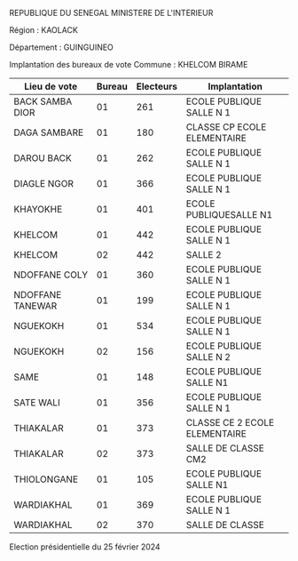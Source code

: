 REPUBLIQUE DU SENEGAL MINISTERE DE L'INTERIEUR

Région : KAOLACK

Département : GUINGUINEO

Implantation des bureaux de vote Commune : KHELCOM BIRAME

| Lieu de vote | Bureau | Electeurs | Implantation |
| - | - | - | - |
| BACK SAMBA DIOR | 01 | 261 | ECOLE PUBLIQUE SALLE N 1 |
| DAGA SAMBARE | 01 | 180 | CLASSE CP ECOLE ELEMENTAIRE |
| DAROU BACK | 01 | 262 | ECOLE PUBLIQUE SALLE N 1 |
| DIAGLE NGOR | 01 | 366 | ECOLE PUBLIQUE SALLE N 1 |
| KHAYOKHE | 01 | 401 | ECOLE PUBLIQUESALLE N1 |
| KHELCOM | 01 | 442 | ECOLE PUBLIQUE SALLE N 1 |
| KHELCOM | 02 | 442 | SALLE 2 |
| NDOFFANE COLY | 01 | 360 | ECOLE PUBLIQUE SALLE N 1 |
| NDOFFANE TANEWAR | 01 | 199 | ECOLE PUBLIQUE SALLE N 1 |
| NGUEKOKH | 01 | 534 | ECOLE PUBLIQUE SALLE N 1 |
| NGUEKOKH | 02 | 156 | ECOLE PUBLIQUE SALLE N 2 |
| SAME | 01 | 148 | ECOLE PUBLIQUE SALLE N1 |
| SATE WALI | 01 | 356 | ECOLE PUBLIQUE SALLE N 1 |
| THIAKALAR | 01 | 373 | CLASSE CE 2 ECOLE ELEMENTAIRE |
| THIAKALAR | 02 | 373 | SALLE DE CLASSE CM2 |
| THIOLONGANE | 01 | 105 | ECOLE PUBLIQUE SALLE N1 |
| WARDIAKHAL | 01 | 369 | ECOLE PUBLIQUE SALLE N 1 |
| WARDIAKHAL | 02 | 370 | SALLE DE CLASSE |

<!-- PageNumber="4/12" -->

Election présidentielle du 25 février 2024

